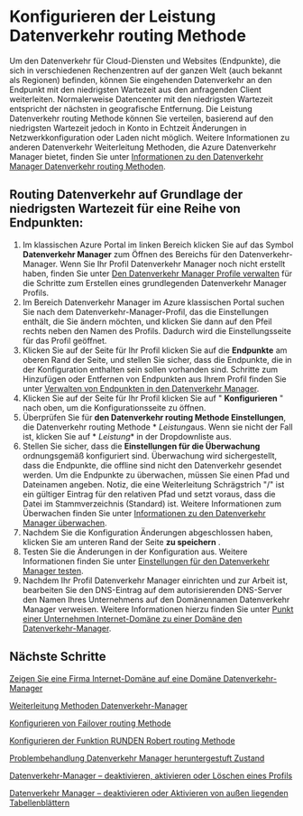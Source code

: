 <properties
   pageTitle="Konfigurieren der Leistung Datenverkehr routing Methode | Microsoft Azure"
   description="In diesem Artikel helfen Ihnen die Leistung Datenverkehr routing Methode in den Datenverkehr Manager konfigurieren"
   services="traffic-manager"
   documentationCenter=""
   authors="sdwheeler"
   manager="carmonm"
   editor="tysonn" />
<tags
   ms.service="traffic-manager"
   ms.devlang="na"
   ms.topic="article"
   ms.tgt_pltfrm="na"
   ms.workload="infrastructure-services"
   ms.date="10/18/2016"
   ms.author="sewhee" />
<!-- repub for nofollow -->

# <a name="configure-performance-traffic-routing-method"></a>Konfigurieren der Leistung Datenverkehr routing Methode

Um den Datenverkehr für Cloud-Diensten und Websites (Endpunkte), die sich in verschiedenen Rechenzentren auf der ganzen Welt (auch bekannt als Regionen) befinden, können Sie eingehenden Datenverkehr an den Endpunkt mit den niedrigsten Wartezeit aus den anfragenden Client weiterleiten. Normalerweise Datencenter mit den niedrigsten Wartezeit entspricht der nächsten in geografische Entfernung. Die Leistung Datenverkehr routing Methode können Sie verteilen, basierend auf den niedrigsten Wartezeit jedoch in Konto in Echtzeit Änderungen in Netzwerkkonfiguration oder Laden nicht möglich. Weitere Informationen zu anderen Datenverkehr Weiterleitung Methoden, die Azure Datenverkehr Manager bietet, finden Sie unter [Informationen zu den Datenverkehr Manager Datenverkehr routing Methoden](traffic-manager-routing-methods.md).

## <a name="route-traffic-based-on-lowest-latency-across-a-set-of-endpoints"></a>Routing Datenverkehr auf Grundlage der niedrigsten Wartezeit für eine Reihe von Endpunkten:

1. Im klassischen Azure Portal im linken Bereich klicken Sie auf das Symbol **Datenverkehr Manager** zum Öffnen des Bereichs für den Datenverkehr-Manager. Wenn Sie Ihr Profil Datenverkehr Manager noch nicht erstellt haben, finden Sie unter [Den Datenverkehr Manager Profile verwalten](traffic-manager-manage-profiles.md) für die Schritte zum Erstellen eines grundlegenden Datenverkehr Manager Profils.
2. Im Bereich Datenverkehr Manager im Azure klassischen Portal suchen Sie nach dem Datenverkehr-Manager-Profil, das die Einstellungen enthält, die Sie ändern möchten, und klicken Sie dann auf den Pfeil rechts neben den Namen des Profils. Dadurch wird die Einstellungsseite für das Profil geöffnet.
3. Klicken Sie auf der Seite für Ihr Profil klicken Sie auf die **Endpunkte** am oberen Rand der Seite, und stellen Sie sicher, dass die Endpunkte, die in der Konfiguration enthalten sein sollen vorhanden sind. Schritte zum Hinzufügen oder Entfernen von Endpunkten aus Ihrem Profil finden Sie unter [Verwalten von Endpunkten in den Datenverkehr Manager](traffic-manager-endpoints.md).
4. Klicken Sie auf der Seite für Ihr Profil klicken Sie auf " **Konfigurieren** " nach oben, um die Konfigurationsseite zu öffnen.
5. Überprüfen Sie für **den Datenverkehr routing Methode Einstellungen**, die Datenverkehr routing Methode * *Leistung*aus. Wenn sie nicht der Fall ist, klicken Sie auf * *Leistung** in der Dropdownliste aus.
6. Stellen Sie sicher, dass die **Einstellungen für die Überwachung** ordnungsgemäß konfiguriert sind. Überwachung wird sichergestellt, dass die Endpunkte, die offline sind nicht den Datenverkehr gesendet werden. Um die Endpunkte zu überwachen, müssen Sie einen Pfad und Dateinamen angeben. Notiz, die eine Weiterleitung Schrägstrich "/" ist ein gültiger Eintrag für den relativen Pfad und setzt voraus, dass die Datei im Stammverzeichnis (Standard) ist. Weitere Informationen zum Überwachen finden Sie unter [Informationen zu den Datenverkehr Manager überwachen](traffic-manager-monitoring.md).
7. Nachdem Sie die Konfiguration Änderungen abgeschlossen haben, klicken Sie am unteren Rand der Seite **zu speichern** .
8. Testen Sie die Änderungen in der Konfiguration aus. Weitere Informationen finden Sie unter [Einstellungen für den Datenverkehr Manager testen](traffic-manager-testing-settings.md).
9. Nachdem Ihr Profil Datenverkehr Manager einrichten und zur Arbeit ist, bearbeiten Sie den DNS-Eintrag auf dem autorisierenden DNS-Server den Namen Ihres Unternehmens auf den Domänennamen Datenverkehr Manager verweisen. Weitere Informationen hierzu finden Sie unter [Punkt einer Unternehmen Internet-Domäne zu einer Domäne den Datenverkehr-Manager](traffic-manager-point-internet-domain.md).

## <a name="next-steps"></a>Nächste Schritte


[Zeigen Sie eine Firma Internet-Domäne auf eine Domäne Datenverkehr-Manager](traffic-manager-point-internet-domain.md)

[Weiterleitung Methoden Datenverkehr-Manager](traffic-manager-routing-methods.md)

[Konfigurieren von Failover routing Methode](traffic-manager-configure-failover-routing-method.md)

[Konfigurieren der Funktion RUNDEN Robert routing Methode](traffic-manager-configure-round-robin-routing-method.md)

[Problembehandlung Datenverkehr Manager heruntergestuft Zustand](traffic-manager-troubleshooting-degraded.md)

[Datenverkehr-Manager – deaktivieren, aktivieren oder Löschen eines Profils](disable-enable-or-delete-a-profile.md)

[Datenverkehr Manager – deaktivieren oder Aktivieren von außen liegenden Tabellenblättern](disable-or-enable-an-endpoint.md)

